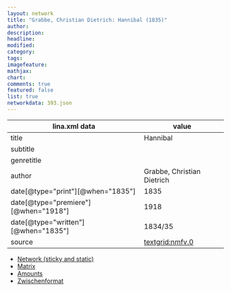 ```yaml
---
layout: network
title: "Grabbe, Christian Dietrich: Hannibal (1835)"
author:
description:
headline:
modified:
category:
tags:
imagefeature: 
mathjax: 
chart: 
comments: true
featured: false
list: true
networkdata: 393.json
---
```

lina.xml data  | value
------------- | -------------
title|Hannibal
subtitle|
genretitle|
author|Grabbe, Christian Dietrich
date[@type="print"][@when="1835"]|1835
date[@type="premiere"][@when="1918"]|1918
date[@type="written"][@when="1835"]|1834/35
source|[textgrid:nmfv.0](https://textgridlab.org/1.0/tgcrud-public/rest/textgrid:nmfv.0/data)



* [Network (sticky and static)](/network393)
* [Matrix](/matrix393)
* [Amounts](/amount393)
* [Zwischenformat](/lina393 )
